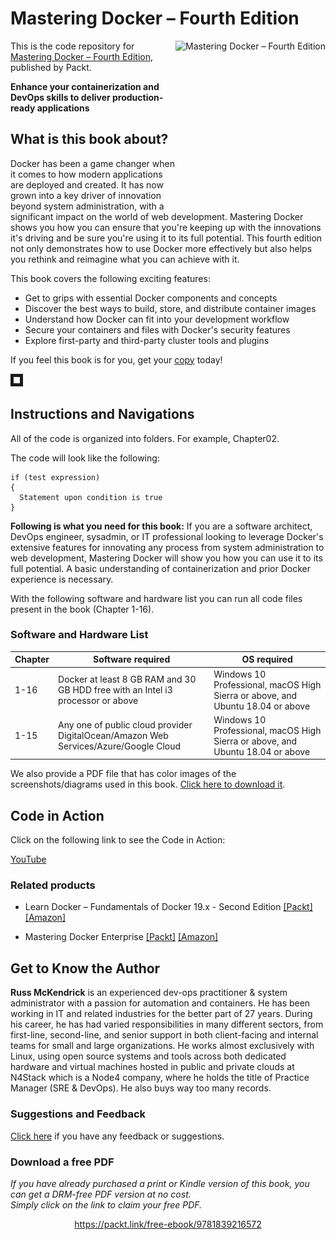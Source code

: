# Mastering Docker – Fourth Edition 

<a href="https://www.packtpub.com/product/mastering-docker-fourth-edition/9781839216572?utm_source=github&utm_medium=repository&utm_campaign=9781839216572"><img src="https://static.packt-cdn.com/products/9781839216572/cover/smaller" alt="Mastering Docker – Fourth Edition" height="256px" align="right"></a>

This is the code repository for [Mastering Docker – Fourth Edition](https://www.packtpub.com/product/mastering-docker-fourth-edition/9781839216572?utm_source=github&utm_medium=repository&utm_campaign=9781839216572), published by Packt.

**Enhance your containerization and DevOps skills to deliver production-ready applications**

## What is this book about?
Docker has been a game changer when it comes to how modern applications are deployed and created. It has now grown into a key driver of innovation beyond system administration, with a significant impact on the world of web development. Mastering Docker shows you how you can ensure that you're keeping up with the innovations it's driving and be sure you're using it to its full potential. This fourth edition not only demonstrates how to use Docker more effectively but also helps you rethink and reimagine what you can achieve with it.

This book covers the following exciting features: 
* Get to grips with essential Docker components and concepts
* Discover the best ways to build, store, and distribute container images
* Understand how Docker can fit into your development workflow
* Secure your containers and files with Docker's security features
* Explore first-party and third-party cluster tools and plugins

If you feel this book is for you, get your [copy](https://www.amazon.com/dp/1839216573) today!

<a href="https://www.packtpub.com/?utm_source=github&utm_medium=banner&utm_campaign=GitHubBanner"><img src="https://raw.githubusercontent.com/PacktPublishing/GitHub/master/GitHub.png" alt="https://www.packtpub.com/" border="5" /></a>

## Instructions and Navigations
All of the code is organized into folders. For example, Chapter02.

The code will look like the following:
```
if (test expression)
{
  Statement upon condition is true
}
```

**Following is what you need for this book:**
If you are a software architect, DevOps engineer, sysadmin, or IT professional looking to leverage Docker's extensive features for innovating any process from system administration to web development, Mastering Docker will show you how you can use it to its full potential. A basic understanding of containerization and prior Docker experience is necessary.

With the following software and hardware list you can run all code files present in the book (Chapter 1-16).

### Software and Hardware List

| Chapter| Software required                                                                    | OS required                                                                   |
| -------| -------------------------------------------------------------------------------------| ------------------------------------------------------------------------------|
| 1-16   | Docker at least 8 GB RAM and 30 GB HDD free with an Intel i3 processor or above      |Windows 10 Professional, macOS High Sierra or above, and Ubuntu 18.04 or above |
| 1-15   | Any one of public cloud provider DigitalOcean/Amazon Web Services/Azure/Google Cloud | Windows 10 Professional, macOS High Sierra or above, and Ubuntu 18.04 or above|


We also provide a PDF file that has color images of the screenshots/diagrams used in this book. [Click here to download it](http://www.packtpub.com/sites/default/files/downloads/9781839216572_ColorImages.pdf). 	

## Code in Action

Click on the following link to see the Code in Action:

[YouTube](https://www.youtube.com/playlist?list=PLeLcvrwLe184-oCfNEBNvKv6Bcha33Cpn)

### Related products <Other books you may enjoy>
* Learn Docker – Fundamentals of Docker 19.x - Second Edition [[Packt]](https://www.packtpub.com/product/learn-docker-fundamentals-of-docker-19-x-second-edition/9781838827472?utm_source=github&utm_medium=repository&utm_campaign=9781838827472) [[Amazon]](https://www.amazon.com/dp/1838827471)

* Mastering Docker Enterprise [[Packt]](https://www.packtpub.com/product/mastering-docker-enterprise/9781789612073?utm_source=github&utm_medium=repository&utm_campaign=9781789612073) [[Amazon]](https://www.amazon.com/dp/1789612071)

## Get to Know the Author
**Russ McKendrick** is an experienced dev-ops practitioner & system administrator with a passion for automation and containers. He has been working in IT and related industries for the better part of 27 years. During his career, he has had varied responsibilities in many different sectors, from first-line, second-line, and senior support in both client-facing and internal teams for small and large organizations. He works almost exclusively with Linux, using open source systems and tools across both dedicated hardware and virtual machines hosted in public and private clouds at N4Stack which is a Node4 company, where he holds the title of Practice Manager (SRE & DevOps). He also buys way too many records.

### Suggestions and Feedback
[Click here](https://docs.google.com/forms/d/e/1FAIpQLSdy7dATC6QmEL81FIUuymZ0Wy9vH1jHkvpY57OiMeKGqib_Ow/viewform) if you have any feedback or suggestions.
### Download a free PDF

 <i>If you have already purchased a print or Kindle version of this book, you can get a DRM-free PDF version at no cost.<br>Simply click on the link to claim your free PDF.</i>
<p align="center"> <a href="https://packt.link/free-ebook/9781839216572">https://packt.link/free-ebook/9781839216572 </a> </p>